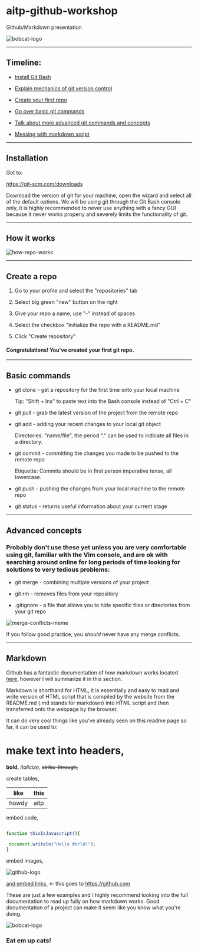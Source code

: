 # aitp-github-workshop

Github/Markdown presentation

![bobcat-logo](https://github.com/EnEmerson/aitp-github-workshop/blob/master/resources/txst-aitp-logo.png)

---

## Timeline:

* [Install Git Bash](https://github.com/EnEmerson/aitp-github-workshop#installation)

* [Explain mechanics of git version control](https://github.com/EnEmerson/aitp-github-workshop#how-it-works)

* [Create your first repo](https://github.com/EnEmerson/aitp-github-workshop#create-a-repo)

* [Go over basic git commands](https://github.com/EnEmerson/aitp-github-workshop#basic-commands)

* [Talk about more advanced git commands and concepts](https://github.com/EnEmerson/aitp-github-workshop#advanced-concepts)

* [Messing with markdown script](https://github.com/EnEmerson/aitp-github-workshop#markdown)

---

## Installation

Got to:

https://git-scm.com/downloads

Download the version of git for your machine, open the wizard and select all of the default options. We will be using git through the Git Bash console only, it is highly recommended to never use anything with a fancy GUI because it never works properly and severely limits the functionality of git.

---

## How it works

![how-repo-works](https://github.com/EnEmerson/aitp-github-workshop/blob/master/resources/how-repo-works.png)

---

## Create a repo

1. Go to your profile and select the "repositories" tab

2. Select big green "new" button on the right

3. Give your repo a name, use "-" instead of spaces

4. Select the checkbox "Initialize the repo with a README.md"

5. Click "Create repository"

#### Congratulations! You've created your first git repo.

---

## Basic commands

* git clone - get a repository for the first time onto your local machine

	Tip: "Shift + Ins" to paste text into the Bash console instead of "Ctrl + C"

* git pull - grab the latest version of the project from the remote repo

* git add - adding your recent changes to your local git object

	Directories: "name/file", the period "." can be used to indicate all files in a directory.

* git commit - committing the changes you made to be pushed to the remote repo

	Etiquette: Commits should be in first person imperative tense, all lowercase.

* git push - pushing the changes from your local machine to the remote repo

* git status - returns useful information about your current stage

---

## Advanced concepts

### Probably don't use these yet unless you are very comfortable using git, familiar with the Vim console, and are ok with searching around online for long periods of time looking for solutions to very tedious problems:

* git merge - combining multiple versions of your project

* git rm - removes files from your repository

* .gitignore - a file that allows you to hide specific files or directories from your git repo

![merge-conflicts-meme](https://github.com/EnEmerson/aitp-github-workshop/blob/master/resources/merge-conflicts-meme.jpg)

If you follow good practice, you *should* never have any merge conflicts.

---

## Markdown

Github has a fantastic documentation of how markdown works located [here](https://github.com/adam-p/markdown-here/wiki/Markdown-Cheatsheet), however I will summarize it in this section.

Markdown is shorthand for HTML, it is essentially and easy to read and write version of HTML script that is compiled by the website from the README.md (.md stands for markdown) into HTML script and then transferred onto the webpage by the browser.

It can do very cool things like you've already seen on this readme page so far, it can be used to:

# make text into headers,

**bold,** *italicize,* ~~strike-through,~~ 

create tables,

like|this
----|----
howdy|aitp

embed code,

```javascript

function thisIsJavascript(){

 document.writeln("Hello World!");
}
```

embed images,

![github-logo](https://github.com/EnEmerson/aitp-github-workshop/blob/master/resources/github-logo.png)

[and embed links.](https://github.com/) <- this goes to https://github.com

These are just a few examples and I highly recommend looking into the full documentation to read up fully on how markdown works. Good documentation of a project can make it seem like you know what you're doing.

![bobcat-logo](https://github.com/EnEmerson/aitp-github-workshop/blob/master/resources/bobcat-logo.png)

### Eat em up cats!
